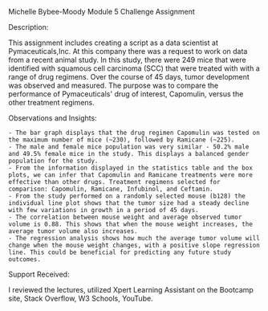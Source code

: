 Michelle Bybee-Moody Module 5 Challenge Assignment

Description:

This assignment includes creating a script as a data scientist at Pymaceuticals,Inc. At this company there was a request to work on data from a recent animal study. In this study, there were 249 mice that were identified with squamous cell carcinoma (SCC) that were treated with with a range of drug regimens. Over the course of 45 days, tumor development was observed and measured. The purpose was to compare the performance of Pymaceuticals' drug of interest, Capomulin, versus the other treatment regimens. 

Observations and Insights:
    
    - The bar graph displays that the drug regimen Capomulin was tested on the maximum number of mice (~230), followed by Ramicane (~225). 
    - The male and female mice population was very similar - 50.2% male and 49.5% female mice in the study. This displays a balanced gender population for the study. 
    - From the information displayed in the statistics table and the box plots, we can infer that Capomulin and Ramicane treatments were more effective than other drugs. Treatment regimens selected for comparison: Capomulin, Ramicane, Infubinol, and Ceftamin.
    - From the study performed on a randomly selected mouse (b128) the individual line plot shows that the tumor size had a steady decline with few variations in growth in a period of 45 days. 
    - The correlation between mouse weight and average observed tumor volume is 0.88. This shows that when the mouse weight increases, the average tumor volume also increases. 
    - The regression analysis shows how much the average tumor volume will change when the mouse weight changes, with a positive slope regression line. This could be beneficial for predicting any future study outcomes.

Support Received:

I reviewed the lectures, utilized Xpert Learning Assistant on the Bootcamp site, Stack Overflow, W3 Schools, YouTube. 
